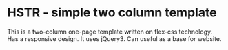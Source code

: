 # HSTR - simple two column template
This is a two-column one-page template written on flex-css technology.
Has a responsive design. It uses jQuery3. Can useful as a base for website. 
